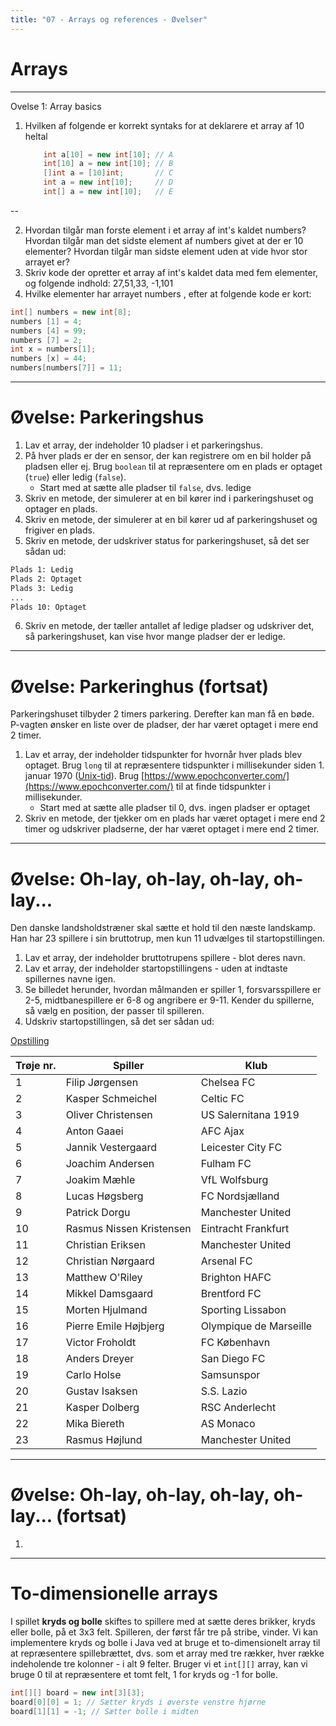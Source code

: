```yaml
---
title: "07 - Arrays og references - Øvelser"
---
```

<!-- .slide: class="ek-academic-fire" -->
# Arrays

---

Ovelse 1: Array basics
1. Hvilken af folgende er korrekt syntaks for at deklarere et array af 10 heltal
    ```java
        int a[10] = new int[10]; // A
        int[10] a = new int[10]; // B
        []int a = [10]int;       // C
        int a = new int[10];     // D
        int[] a = new int[10];   // E
    ```
--

2. Hvordan tilgår man forste element i et array af int's kaldet
numbers? Hvordan tilgår man det sidste element af numbers givet at der er 10 elementer? Hvordan tilgår man sidste element uden at vide hvor stor arrayet er?
3. Skriv kode der opretter et array af int's kaldet data med fem elementer, og folgende indhold: 27,51,33, -1,101
4. Hvilke elementer har arrayet numbers , efter at folgende kode er kort:
```java
int[] numbers = new int[8];
numbers [1] = 4;
numbers [4] = 99;
numbers [7] = 2;
int x = numbers[1];
numbers [x] = 44;
numbers[numbers[7]] = 11;
```
---

# Øvelse: Parkeringshus

1. Lav et array, der indeholder 10 pladser i et parkeringshus.
2. På hver plads er der en sensor, der kan registrere om en bil holder på pladsen eller ej. Brug `boolean` til at repræsentere om en plads er optaget (`true`) eller ledig (`false`).
   - Start med at sætte alle pladser til `false`, dvs. ledige
3. Skriv en metode, der simulerer at en bil kører ind i parkeringshuset og optager en plads.
4. Skriv en metode, der simulerer at en bil kører ud af parkeringshuset og frigiver en plads.
5. Skriv en metode, der udskriver status for parkeringshuset, så det ser sådan ud:
```txt
Plads 1: Ledig
Plads 2: Optaget
Plads 3: Ledig
...
Plads 10: Optaget
```
6. Skriv en metode, der tæller antallet af ledige pladser og udskriver det, så parkeringshuset, kan vise hvor mange pladser der er ledige.

---

# Øvelse: Parkeringhus (fortsat)

Parkeringshuset tilbyder 2 timers parkering. Derefter kan man få en bøde. P-vagten ønsker en liste over de pladser, der har været optaget i mere end 2 timer.
1. Lav et array, der indeholder tidspunkter for hvornår hver plads blev optaget. Brug `long` til at repræsentere tidspunkter i millisekunder siden 1. januar 1970 ([Unix-tid](https://da.wikipedia.org/wiki/Unix-tid)). Brug [https://www.epochconverter.com/](https://www.epochconverter.com/) til at finde tidspunkter i millisekunder.
   - Start med at sætte alle pladser til 0, dvs. ingen pladser er optaget
2. Skriv en metode, der tjekker om en plads har været optaget i mere end 2 timer og udskriver pladserne, der har været optaget i mere end 2 timer.

---

# Øvelse: Oh-lay, oh-lay, oh-lay, oh-lay...

Den danske landsholdstræner skal sætte et hold til den næste landskamp. Han har 23 spillere i sin bruttotrup, men kun 11 udvælges til startopstillingen.
1. Lav et array, der indeholder bruttotrupens spillere - blot deres navn.
2. Lav et array, der indeholder startopstillingens - uden at indtaste spillernes navne igen. 
3. Se billedet herunder, hvordan målmanden er spiller 1, forsvarsspillere er 2-5, midtbanespillere er 6-8 og angribere er 9-11. Kender du spillerne, så vælg en position, der passer til spilleren.
4. Udskriv startopstillingen, så det ser sådan ud:

[Opstilling](img/4-3-3.png)

| Trøje nr. | Spiller                  | Klub                   |
|---------------|--------------------------|------------------------|
| 1             | Filip Jørgensen          | Chelsea FC             |
| 2             | Kasper Schmeichel        | Celtic FC              |
| 3             | Oliver Christensen       | US Salernitana 1919    |
| 4             | Anton Gaaei              | AFC Ajax               |
| 5             | Jannik Vestergaard       | Leicester City FC      |
| 6             | Joachim Andersen         | Fulham FC              |
| 7             | Joakim Mæhle             | VfL Wolfsburg          |
| 8             | Lucas Høgsberg           | FC Nordsjælland        |
| 9             | Patrick Dorgu            | Manchester United      |
| 10            | Rasmus Nissen Kristensen | Eintracht Frankfurt    |
| 11            | Christian Eriksen        | Manchester United      |
| 12            | Christian Nørgaard       | Arsenal FC             |
| 13            | Matthew O'Riley          | Brighton HAFC          |
| 14            | Mikkel Damsgaard         | Brentford FC           |
| 15            | Morten Hjulmand          | Sporting Lissabon      |
| 16            | Pierre Emile Højbjerg    | Olympique de Marseille |
| 17            | Victor Froholdt          | FC København           |
| 18            | Anders Dreyer            | San Diego FC           |
| 19            | Carlo Holse              | Samsunspor             |
| 20            | Gustav Isaksen           | S.S. Lazio             |
| 21            | Kasper Dolberg           | RSC Anderlecht         |
| 22            | Mika Biereth             | AS Monaco              |
| 23            | Rasmus Højlund           | Manchester United      |

---

# Øvelse: Oh-lay, oh-lay, oh-lay, oh-lay... (fortsat)
1. 

---

# To-dimensionelle arrays

I spillet **kryds og bolle** skiftes to spillere med at sætte deres brikker, kryds eller bolle, på et 3x3 felt. Spilleren, der først får tre på stribe, vinder. Vi kan implementere kryds og bolle i Java ved at bruge et to-dimensionelt array til at repræsentere spillebrættet, dvs. som et array med tre rækker, hver række indeholende tre kolonner - i alt 9 felter. Bruger vi et `int[][]` array, kan vi bruge 0 til at repræsentere et tomt felt, 1 for kryds og -1 for bolle. 

```java
int[][] board = new int[3][3];
board[0][0] = 1; // Sætter kryds i øverste venstre hjørne
board[1][1] = -1; // Sætter bolle i midten




```